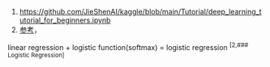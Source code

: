 1. https://github.com/JieShenAI/kaggle/blob/main/Tutorial/deep_learning_tutorial_for_beginners.ipynb
2. [参考](https://www.kaggle.com/kanncaa1/pytorch-tutorial-for-deep-learning-lovers)，
 
linear regression + logistic function(softmax) = logistic regression <sup>[2,### Logistic Regression]</sup>
